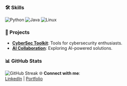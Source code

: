 ### 🛠 Skills
![Python](https://img.shields.io/badge/Python-3670A0?style=for-the-badge&logo=python&logoColor=ffdd54)
![Java](https://img.shields.io/badge/Java-ED8B00?style=for-the-badge&logo=java&logoColor=white)
![Linux](https://img.shields.io/badge/Linux-FCC624?style=for-the-badge&logo=linux&logoColor=black)
### 🚀 Projects
- [**CyberSec Toolkit**](https://github.com/example): Tools for cybersecurity enthusiasts.  
- [**AI Collaboration**](https://github.com/example): Exploring AI-powered solutions.
### 📊 GitHub Stats
![GitHub Streak](https://github-readme-streak-stats.herokuapp.com/?user=gannouniarbi)
🌐 **Connect with me**:  
[LinkedIn](https://www.linkedin.com/in/arbi-gannouni-609b941a9/) | [Portfolio](https://yourportfolio.com)


